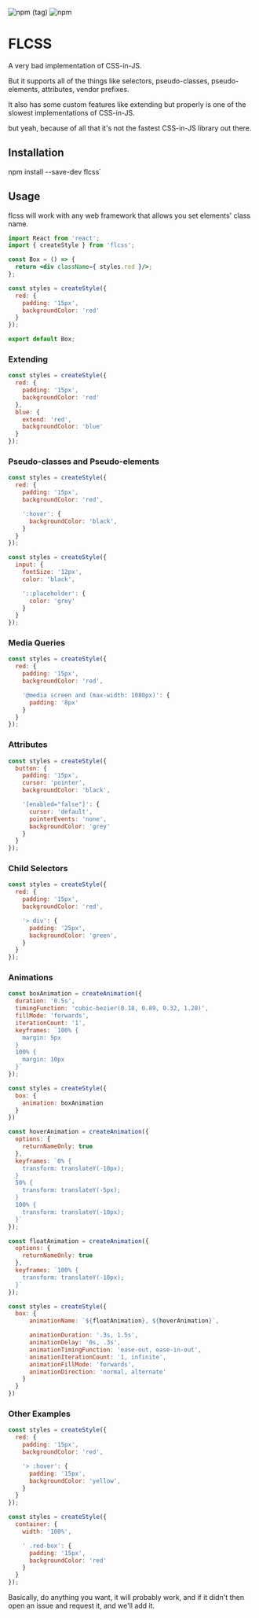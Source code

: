 ![npm (tag)](https://img.shields.io/npm/v/flcss/latest)
![npm](https://img.shields.io/npm/dm/flcss)

# FLCSS

A very bad implementation of CSS-in-JS.

But it supports all of the things like selectors, pseudo-classes, pseudo-elements, attributes, vendor prefixes.

It also has some custom features like extending but properly is one of the slowest implementations of CSS-in-JS.

but yeah, because of all that it's not the fastest CSS-in-JS library out there.

## Installation

npm install --save-dev flcss`

## Usage

flcss will work with any web framework that allows you set elements' class name.

```jsx
import React from 'react';
import { createStyle } from 'flcss';

const Box = () => {
  return <div className={ styles.red }/>;
};

const styles = createStyle({
  red: {
    padding: '15px',
    backgroundColor: 'red'
  }
});

export default Box;
```

### Extending

```js
const styles = createStyle({
  red: {
    padding: '15px',
    backgroundColor: 'red'
  },
  blue: {
    extend: 'red',
    backgroundColor: 'blue'
  }
});
```

### Pseudo-classes and Pseudo-elements

```js
const styles = createStyle({
  red: {
    padding: '15px',
    backgroundColor: 'red',

    ':hover': {
      backgroundColor: 'black',
    }
  }
});
```

```js
const styles = createStyle({
  input: {
    fontSize: '12px',
    color: 'black',

    '::placeholder': {
      color: 'grey'
    }
  }
});
```

### Media Queries

```js
const styles = createStyle({
  red: {
    padding: '15px',
    backgroundColor: 'red',

    '@media screen and (max-width: 1080px)': {
      padding: '8px'
    }
  }
});
```

### Attributes

```js
const styles = createStyle({
  button: {
    padding: '15px',
    cursor: 'pointer',
    backgroundColor: 'black',

    '[enabled="false"]': {
      cursor: 'default',
      pointerEvents: 'none',
      backgroundColor: 'grey'
    }
  }
});
```

### Child Selectors

```js
const styles = createStyle({
  red: {
    padding: '15px',
    backgroundColor: 'red',

    '> div': {
      padding: '25px',
      backgroundColor: 'green',
    }
  }
});
```


### Animations

```js
const boxAnimation = createAnimation({
  duration: '0.5s',
  timingFunction: 'cubic-bezier(0.18, 0.89, 0.32, 1.28)',
  fillMode: 'forwards',
  iterationCount: '1',
  keyframes: `100% {
    margin: 5px
  }
  100% {
    margin: 10px
  }`
});

const styles = createStyle({
  box: {
    animation: boxAnimation
  }
})
```

```js
const hoverAnimation = createAnimation({
  options: {
    returnNameOnly: true
  },
  keyframes: `0% {
    transform: translateY(-10px);
  }
  50% {
    transform: translateY(-5px);
  }
  100% {
    transform: translateY(-10px);
  }`
});

const floatAnimation = createAnimation({
  options: {
    returnNameOnly: true
  },
  keyframes: `100% {
    transform: translateY(-10px);
  }`
});

const styles = createStyle({
  box: {
      animationName: `${floatAnimation}, ${hoverAnimation}`,

      animationDuration: '.3s, 1.5s',
      animationDelay: '0s, .3s',
      animationTimingFunction: 'ease-out, ease-in-out',
      animationIterationCount: '1, infinite',
      animationFillMode: 'forwards',
      animationDirection: 'normal, alternate'
    }
  }
})
```

###  Other Examples

```js
const styles = createStyle({
  red: {
    padding: '15px',
    backgroundColor: 'red',

    '> :hover': {
      padding: '15px',
      backgroundColor: 'yellow',
    }
  }
});
```

```js
const styles = createStyle({
  container: {
    width: '100%',

    ' .red-box': {
      padding: '15px',
      backgroundColor: 'red'
    }
  }
});
```

Basically, do anything you want, it will probably work, and if it didn't then open an issue and request it, and we'll add it.